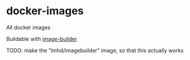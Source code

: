 # docker-images
All docker images

Buildable with [image-builder](https://github.com/lucymhdavies/image-builder)

TODO: make the "lmhd/imagebuilder" image, so that this actually works
